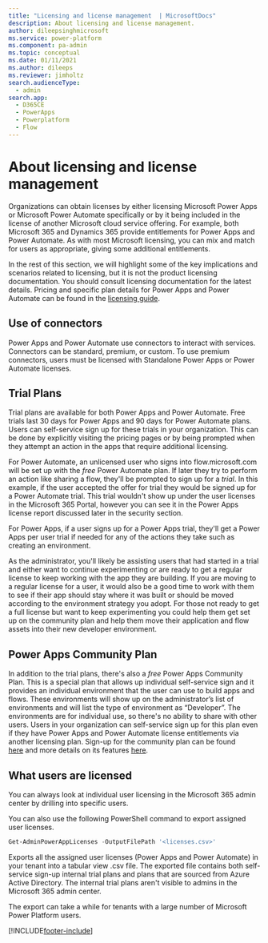 ```yaml
---
title: "Licensing and license management  | MicrosoftDocs"
description: About licensing and license management.
author: dileepsinghmicrosoft
ms.service: power-platform
ms.component: pa-admin
ms.topic: conceptual
ms.date: 01/11/2021
ms.author: dileeps
ms.reviewer: jimholtz
search.audienceType: 
  - admin
search.app:
  - D365CE
  - PowerApps
  - Powerplatform
  - Flow
---
```

# About licensing and license management

Organizations can obtain licenses by either licensing Microsoft Power Apps or
Microsoft Power Automate specifically or by it being included in the license of another Microsoft
cloud service offering. For example, both Microsoft 365 and Dynamics 365 provide
entitlements for Power Apps and Power Automate. As with most Microsoft licensing,
you can mix and match for users as appropriate, giving some additional
entitlements.

In the rest of this section, we will highlight some of the key implications and
scenarios related to licensing, but it is not the product licensing
documentation. You should consult licensing documentation for the latest details. Pricing
and specific plan details for Power Apps and Power Automate can be found in the 
[licensing guide](https://go.microsoft.com/fwlink/?linkid=2085130).

## Use of connectors

Power Apps and Power Automate use connectors to interact with services. Connectors can be standard, premium, or custom. To use premium connectors, users must be licensed with Standalone Power Apps or Power Automate licenses.

## Trial Plans

Trial plans are available for both Power Apps and Power Automate. Free trials last 30 days for Power Apps and 90 days for Power Automate plans. Users can self-service sign up for these trials in your organization. This can be done by explicitly visiting the pricing pages or by being prompted when they attempt an action in the apps that require additional licensing.

For Power Automate, an unlicensed user who signs into flow.microsoft.com will be set up with the *free* Power Automate plan. If later they try to perform an action like sharing a flow, they'll be prompted to sign up for a *trial*. In this example, if the user accepted the offer for trial they would be signed up for a Power Automate trial. This trial wouldn't show up under the user licenses in the Microsoft 365
Portal, however you can see it in the Power Apps license report discussed later in the security section.

For Power Apps, if a user signs up for a Power Apps trial, they'll get a Power Apps per user trial if needed for any of the actions they take such as creating an environment.

As the administrator, you'll likely be assisting users that had started in a trial and either want to continue experimenting or are ready to get a regular license to keep working with the app they are building. If you are moving to a regular license for a user, it would also be a good time to work with them to see if their app should stay where it was built or should be moved according to the environment strategy you adopt. For those not ready to get a full license but want to keep experimenting you could help them get set up on the community plan and help them move their application and flow assets into their new developer environment.

## Power Apps Community Plan

In addition to the trial plans, there's also a *free* Power Apps Community Plan. This is a special plan that allows up individual self-service sign and it provides an individual environment that the user can use to build apps and flows. These environments will show up on the administrator’s list of environments and will list the type of environment as “Developer”. The environments are for individual use, so there's no ability to share with other users. Users in your organization can self-service sign up for this plan even if they have Power Apps and Power Automate license entitlements via another licensing plan. Sign-up for the community plan can be found [here](https://powerapps.microsoft.com/communityplan/) and more details on its features [here](https://docs.microsoft.com/powerapps/maker/dev-community-plan).

## What users are licensed

You can always look at individual user licensing in the Microsoft 365 admin center by drilling into specific users. 

You can also use the following PowerShell command to export assigned user licenses.

```powershell
Get-AdminPowerAppLicenses -OutputFilePath '<licenses.csv>'
```

Exports all the assigned user licenses (Power Apps and Power Automate) in your tenant into a tabular view .csv file. The exported file contains both self-service sign-up internal trial plans and plans that are sourced from Azure Active Directory. The internal trial plans aren't visible to admins in the Microsoft 365 admin center.

The export can take a while for tenants with a large number of Microsoft Power Platform users.



[!INCLUDE[footer-include](../includes/footer-banner.md)]